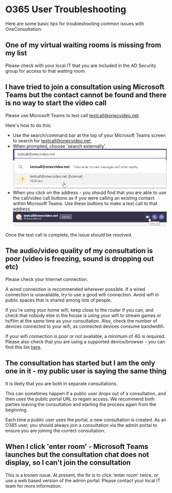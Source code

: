 # O365 User Troubleshooting

Here are some basic tips for troubleshooting common issues with OneConsultation: 

## One of my virtual waiting rooms is missing from my list

Please check with your local IT that you are included in the AD Security group for access to that waiting room. 


## I have tried to join a consultation using Microsoft Teams but the contact cannot be found and there is no way to start the video call

Please use Microsoft Teams to test call testcall@onecvideo.net. 

Here's how to do this:
* Use the search/command bar at the top of your Microsoft Teams screen to search for testcall@onecvideo.net.  
* When prompted, choose 'search externally'. ![test call](images/test-call.png)
* When you click on the address - you should find that you are able to use the call/video call buttons as if you were calling an existing contact within Microsoft Teams. Use these buttons to make a test call to that address. ![video call](images/video-call.png)

Once the test call is complete, the issue should be resolved. 

## The audio/video quality of my consultation is poor (video is freezing, sound is dropping out etc)

Please check your Internet connection. 

A wired connection is recommended wherever possible. If a wired connection is unavailable, try to use a good wifi connection. Avoid wifi in public spaces that is shared among lots of people. 

If you're using your home wifi, keep close to the router if you can, and check that nobody else in the house is using your  wifi to stream games or tv/film at the same time as your consultation. Also, check the number of devices connected to your wifi, as connected devices consume bandwidth. 

If your wifi connection is poor or not available, a minimum of 4G is required. 
Please also check that you are using a supported device/browser - you can find this list [here](browsers.md).

## The consultation has started but I am the only one in it - my public user is saying the same thing

It is likely that you are both in separate consultations. 

This can sometimes happen if a public user drops out of a consultation, and then uses the public portal URL to regain access. We recommend both parties leaving the consultation and starting the process again from the beginning.

Each time a public user uses the portal, a new consultation is created. As an O365 user, you should always join a consultation via the admin portal to ensure you are joining the correct consultation. 

## When I click 'enter room' - Microsoft Teams launches but the consultation chat does not display, so I can't join the consultation 

This is a known issue. At present, the fix is to click 'enter room' twice, or use a web based version of the admin portal. 
Please contact your local IT team for more information. 

